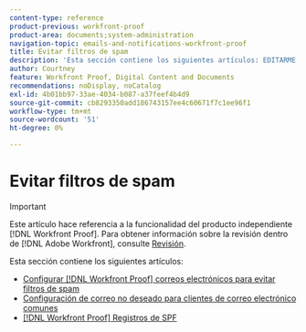 ```yaml
---
content-type: reference
product-previous: workfront-proof
product-area: documents;system-administration
navigation-topic: emails-and-notifications-workfront-proof
title: Evitar filtros de spam
description: 'Esta sección contiene los siguientes artículos: EDITARME.'
author: Courtney
feature: Workfront Proof, Digital Content and Documents
recommendations: noDisplay, noCatalog
exl-id: 4b01bb97-33ae-4034-b087-a37feef4b4d9
source-git-commit: cb8293350add186743157ee4c60671f7c1ee96f1
workflow-type: tm+mt
source-wordcount: '51'
ht-degree: 0%

---
```


# Evitar filtros de spam

>[!IMPORTANT]
>
>Este artículo hace referencia a la funcionalidad del producto independiente [!DNL Workfront Proof]. Para obtener información sobre la revisión dentro de [!DNL Adobe Workfront], consulte [Revisión](../../../review-and-approve-work/proofing/proofing.md).

Esta sección contiene los siguientes artículos:

* [Configurar [!DNL Workfront Proof] correos electrónicos para evitar filtros de spam](../../../workfront-proof/wp-emailsntfctns/avoiding-spam-filters/configure-wp-emails-avoid-spam-filters.md)
* [Configuración de correo no deseado para clientes de correo electrónico comunes](../../../workfront-proof/wp-emailsntfctns/avoiding-spam-filters/configure-spam-settings-clients.md)
* [[!DNL Workfront Proof] Registros de SPF](../../../workfront-proof/wp-emailsntfctns/avoiding-spam-filters/wp-spf-records.md)
